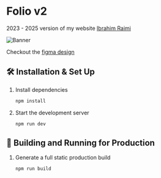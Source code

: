 # Folio v2

2023 - 2025 version of my website [Ibrahim Raimi](https://ibrahimraimi.com)

![Banner](https://i.ibb.co/pXQcMN7/609shots-so.png)

Checkout the [figma design](https://figma.com/@ibrahimraimi)

## 🛠 Installation & Set Up

1. Install dependencies

   ```sh
   npm install
   ```

1. Start the development server

   ```sh
   npm run dev
   ```

## 🚀 Building and Running for Production

1. Generate a full static production build

   ```sh
   npm run build
   ```
